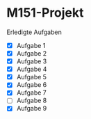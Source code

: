 # M151-Projekt

Erledigte Aufgaben
-[x] Aufgabe 1
-[x] Aufgabe 2
-[x] Aufgabe 3
-[x] Aufgabe 4
-[x] Aufgabe 5
-[x] Aufgabe 6
-[x] Aufgabe 7
-[ ] Aufgabe 8
-[x] Aufgabe 9
